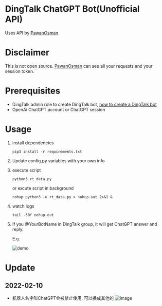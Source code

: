 # DingTalk ChatGPT Bot(Unofficial API)
Uses API by [PawanOsman](https://github.com/PawanOsman/PyGPT)

# Disclaimer
This is not open source. [PawanOsman](https://github.com/PawanOsman/) can see all your requests and your session token.
`
# Prerequisites
- DingTalk admin role to create DingTalk bot, [how to create a DingTalk bot](https://xie.infoq.cn/article/3340770024c49b5b1a54597d5)
- OpenAi ChatGPT account or ChatGPT session

# Usage
1. install dependencies
    ```
    pip3 install -r requirements.txt
    ```
2. Update config.py variables with your own info
3. execute script
    ```
    python3 rt_data.py
    ```
    or excute script in background
    ```
    nohup python3 -u rt_data.py > nohup.out 2>&1 &
    ```
4. watch logs
    ```
    tail -30f nohup.out
    ```
5. If you @YourBotName in DingTalk group, it will get ChatGPT answer and reply.

   E.g. 

   ![demo](https://user-images.githubusercontent.com/35559153/216219243-4df07e62-090a-470d-af99-e64a0c8a36a4.png)

# Update
## 2022-02-10
- 机器人名字叫ChatGPT会被禁止使用, 可以换成其他的
    ![image](https://user-images.githubusercontent.com/35559153/217995508-6916bceb-188f-4bfd-b945-8841616d2ade.png)
